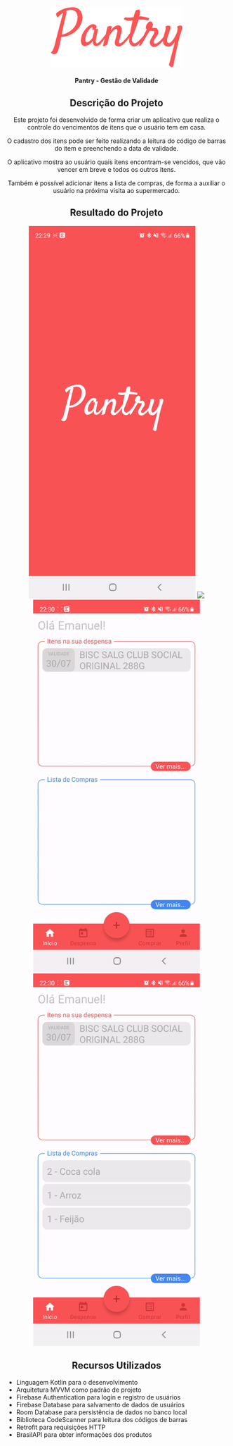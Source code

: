 <div align="center">
  <img src="https://github.com/emanuelgalvao/Pantry/blob/master/app/src/main/res/drawable/logo_red.png" width="300px">
  <h4>Pantry - Gestão de Validade</h4>
</div>

<div align="center">
  <h2>Descrição do Projeto</h2>
  
  <p>Este projeto foi desenvolvido de forma criar um aplicativo que realiza o controle do vencimentos de itens que o usuário tem em casa.</p>
  <p>O cadastro dos itens pode ser feito realizando a leitura do código de barras do item e preenchendo a data de validade.</p>
  <p>O aplicativo mostra ao usuário quais itens encontram-se vencidos, que vão vencer em breve e todos os outros itens.</p>
  <p>Também é possível adicionar itens a lista de compras, de forma a auxiliar o usuário na próxima visita ao supermercado.</p>
  
</div>

<div align="center">
  <h2>Resultado do Projeto</h2>
</div>

<div align="center" width="800px">
  <img src="https://github.com/emanuelgalvao/Pantry/blob/master/readme/1.gif" width="380">
  <img src="https://github.com/emanuelgalvao/Pantry/blob/master/readme/2.gif" width="380">
</div>
<div align="center" width="800px">
  <img src="https://github.com/emanuelgalvao/Pantry/blob/master/readme/3.gif" width="380">
  <img src="https://github.com/emanuelgalvao/Pantry/blob/master/readme/4.gif" width="380">
</div>

<div align="left">

  <h2 align="center">Recursos Utilizados</h2>

- Linguagem Kotlin para o desenvolvimento <br>
- Arquitetura MVVM como padrão de projeto
- Firebase Authentication para login e registro de usuários <br>
- Firebase Database para salvamento de dados de usuários <br>
- Room Database para persistência de dados no banco local <br>
- Biblioteca CodeScanner para leitura dos códigos de barras <br>
- Retrofit para requisições HTTP
- BrasilAPI para obter informações dos produtos
</div>

